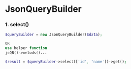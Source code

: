 # JsonQueryBuilder

### 1. **select()**

```php
$queryBuilder = new JsonQueryBuilder($data);

OR
use helper function
jsQB()->metods()...

$result = $queryBuilder->select(['id', 'name'])->get();

